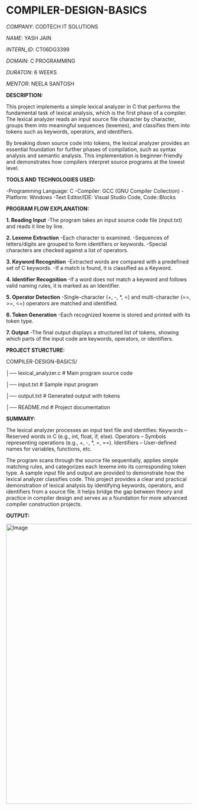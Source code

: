 # COMPILER-DESIGN-BASICS

*COMPANY*:  CODTECH IT SOLUTIONS

*NAME*: YASH JAIN

*INTERN_ID*: CT06DG3399

*DOMAIN*: C PROGRAMMING

*DURATON*: 6 WEEKS

*MENTOR*: NEELA SANTOSH

**DESCRIPTION:**

This project implements a simple lexical analyzer in C that performs the fundamental task of lexical analysis, which is the first phase of a compiler. The lexical analyzer reads an input source file character by character, groups them into meaningful sequences (lexemes), and classifies them into tokens such as keywords, operators, and identifiers.

By breaking down source code into tokens, the lexical analyzer provides an essential foundation for further phases of compilation, such as syntax analysis and semantic analysis. This implementation is beginner-friendly and demonstrates how compilers interpret source programs at the lowest level.

**TOOLS AND TECHNOLOGIES USED:**

-Programming Language: C
-Compiler: GCC (GNU Compiler Collection)
-Platform: Windows
-Text Editor/IDE: Visual Studio Code, Code::Blocks

**PROGRAM FLOW EXPLANATION:**

**1. Reading Input**
-The program takes an input source code file (input.txt) and reads it line by line.

**2. Lexeme Extraction**
-Each character is examined.
-Sequences of letters/digits are grouped to form identifiers or keywords.
-Special characters are checked against a list of operators.

**3. Keyword Recognition**
-Extracted words are compared with a predefined set of C keywords.
-If a match is found, it is classified as a Keyword.

**4. Identifier Recognition**
-If a word does not match a keyword and follows valid naming rules, it is marked as an Identifier.

**5. Operator Detection**
-Single-character (+, -, *, =) and multi-character (==, >=, <=) operators are matched and identified.

**6. Token Generation**
-Each recognized lexeme is stored and printed with its token type.

**7. Output**
-The final output displays a structured list of tokens, showing which parts of the input code are keywords, operators, or identifiers.

**PROJECT STURCTURE:**

COMPILER-DESIGN-BASICS/

│── lexical_analyzer.c     # Main program source code

│── input.txt              # Sample input program

│── output.txt             # Generated output with tokens

│── README.md              # Project documentation


**SUMMARY:**

The lexical analyzer processes an input text file and identifies:
Keywords – Reserved words in C (e.g., int, float, if, else).
Operators – Symbols representing operations (e.g., +, -, *, =, ==).
Identifiers – User-defined names for variables, functions, etc.

The program scans through the source file sequentially, applies simple matching rules, and categorizes each lexeme into its corresponding token type. A sample input file and output are provided to demonstrate how the lexical analyzer classifies code.
This project provides a clear and practical demonstration of lexical analysis by identifying keywords, operators, and identifiers from a source file. It helps bridge the gap between theory and practice in compiler design and serves as a foundation for more advanced compiler construction projects.

**OUTPUT:**

<img width="1117" height="760" alt="Image" src="https://github.com/user-attachments/assets/438baaf8-50f3-4241-93fd-e9f7881db967" />
